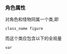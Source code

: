 ### 角色属性
对角色和怪物同属一个类,即
```
class_name figure
```
而这个类应包含以下的全局量
```
var 
```

<!--stackedit_data:
eyJoaXN0b3J5IjpbMTk3MTc5NDQ5NCw1MDI0OTA2MTNdfQ==
-->